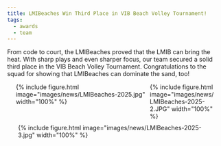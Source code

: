 ```yaml
---
title: LMIBeaches Win Third Place in VIB Beach Volley Tournament!
tags:
  - awards
  - team
---
```


<!-- excerpt start -->
<!-- excerpt end -->
From code to court, the LMIBeaches proved that the LMIB can bring the heat. With sharp plays and even sharper focus, our team secured a solid third place in the VIB Beach Volley Tournament. Congratulations to the squad for showing that LMIBeaches can dominate the sand, too!

<div style="display: flex; flex-wrap: wrap; justify-content: center; gap: 10px;">

  <div style="flex: 1 1 60%; max-width: 60%;">
    {% include figure.html image="images/news/LMIBeaches-2025.jpg" width="100%" %}
  </div>

  <div style="flex: 1 1 30%; max-width: 30%;">
    {% include figure.html image="images/news/LMIBeaches-2025-2.JPG" width="100%" %}
  </div>

  <div style="flex: 1 1 90%; max-width: 90%;">
    {% include figure.html image="images/news/LMIBeaches-2025-3.jpg" width="100%" %}
  </div>

</div>